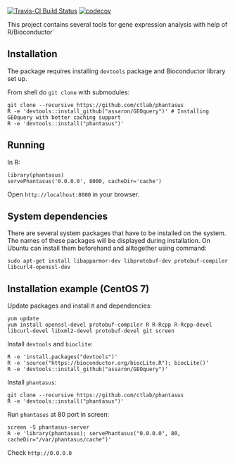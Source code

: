[![Travis-CI Build Status](https://travis-ci.org/ctlab/phantasus.svg?branch=master)](https://travis-ci.org/ctlab/phantasus)
[![codecov](https://codecov.io/gh/ctlab/phantasus/branch/master/graph/badge.svg)](https://codecov.io/gh/ctlab/phantasus)


This project contains several tools for gene expression analysis with help of R/Bioconductor`

## Installation

The package requires installing `devtools` package and Bioconductor library set up.

From shell do `git clone` with submodules:

```{shell}
git clone --recursive https://github.com/ctlab/phantasus
R -e 'devtools::install_github("assaron/GEOquery")' # Installing GEOquery with better caching support
R -e 'devtools::install("phantasus")'
````

## Running

In R:

```{r}
library(phantasus)
servePhantasus('0.0.0.0', 8000, cacheDir='cache')
```

Open `http://localhost:8000` in your browser.

## System dependencies

There are several system packages that have to be installed on the system. The names of these packages will be displayed during installation. On Ubuntu can install them beforehand and alltogether using command:

```{bash}
sudo apt-get install libapparmor-dev libprotobuf-dev protobuf-compiler libcurl4-openssl-dev
```

## Installation example (CentOS 7)

Update packages and install `R` and dependencies:
```
yum update
yum install openssl-devel protobuf-compiler R R-Rcpp R-Rcpp-devel libcurl-devel libxml2-devel protobuf-devel git screen
```

Install `devtools` and `bioclite`:
```
R -e 'install.packages("devtools")'
R -e 'source("https://bioconductor.org/biocLite.R"); biocLite()'
R -e 'devtools::install_github("assaron/GEOquery")'
```

Install `phantasus`:
```
git clone --recursive https://github.com/ctlab/phantasus
R -e 'devtools::install("phantasus")'
```

Run `phantasus` at 80 port in screen:
```
screen -S phantasus-server
R -e 'library(phantasus); servePhantasus("0.0.0.0", 80, cacheDir="/var/phantasus/cache")'
```

Check `http://0.0.0.0`
